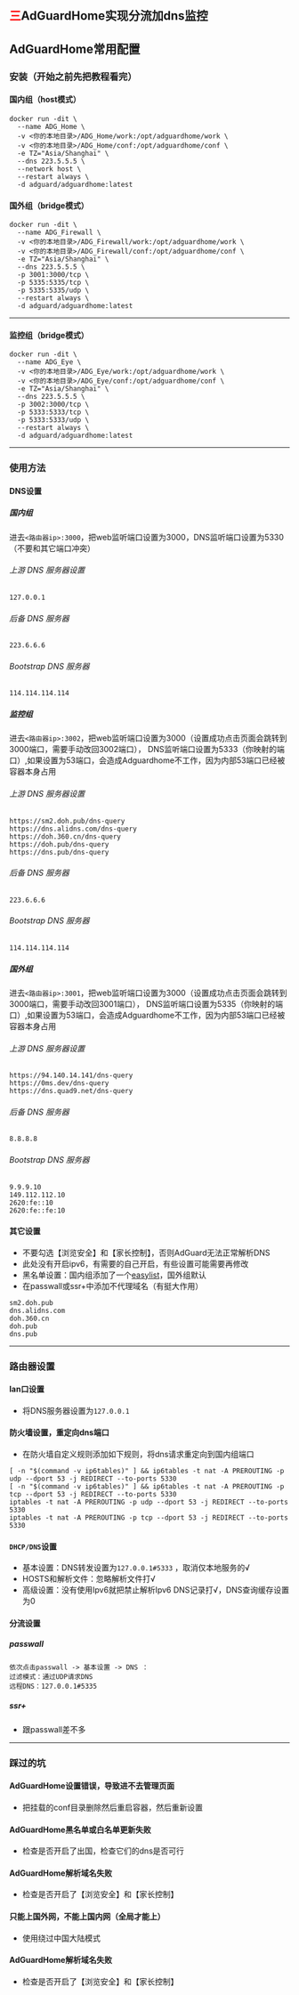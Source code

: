 ## <span style="color: red;">三</span>AdGuardHome实现分流加dns监控
## AdGuardHome常用配置
### 安装（开始之前先把教程看完）
#### 国内组（host模式）
```
docker run -dit \
  --name ADG_Home \
  -v <你的本地目录>/ADG_Home/work:/opt/adguardhome/work \
  -v <你的本地目录>/ADG_Home/conf:/opt/adguardhome/conf \
  -e TZ="Asia/Shanghai" \
  --dns 223.5.5.5 \
  --network host \
  --restart always \
  -d adguard/adguardhome:latest
```
#### 国外组（bridge模式）
```
docker run -dit \
  --name ADG_Firewall \
  -v <你的本地目录>/ADG_Firewall/work:/opt/adguardhome/work \
  -v <你的本地目录>/ADG_Firewall/conf:/opt/adguardhome/conf \
  -e TZ="Asia/Shanghai" \
  --dns 223.5.5.5 \
  -p 3001:3000/tcp \
  -p 5335:5335/tcp \
  -p 5335:5335/udp \
  --restart always \
  -d adguard/adguardhome:latest
```
----------
#### 监控组（bridge模式）
```
docker run -dit \
  --name ADG_Eye \
  -v <你的本地目录>/ADG_Eye/work:/opt/adguardhome/work \
  -v <你的本地目录>/ADG_Eye/conf:/opt/adguardhome/conf \
  -e TZ="Asia/Shanghai" \
  --dns 223.5.5.5 \
  -p 3002:3000/tcp \
  -p 5333:5333/tcp \
  -p 5333:5333/udp \
  --restart always \
  -d adguard/adguardhome:latest
```
----------
### 使用方法
#### DNS设置
##### 国内组
进去```<路由器ip>:3000```，把web监听端口设置为3000，DNS监听端口设置为5330（不要和其它端口冲突）<br>
###### 上游 DNS 服务器设置
```
127.0.0.1
```
###### 后备 DNS 服务器
```
223.6.6.6
```
###### Bootstrap DNS 服务器
```
114.114.114.114
```
##### 监控组
进去```<路由器ip>:3002```，把web监听端口设置为3000（设置成功点击页面会跳转到3000端口，需要手动改回3002端口），
DNS监听端口设置为5333（你映射的端口）,如果设置为53端口，会造成Adguardhome不工作，因为内部53端口已经被容器本身占用
###### 上游 DNS 服务器设置
```
https://sm2.doh.pub/dns-query
https://dns.alidns.com/dns-query
https://doh.360.cn/dns-query
https://doh.pub/dns-query
https://dns.pub/dns-query
```
###### 后备 DNS 服务器
```
223.6.6.6
```
###### Bootstrap DNS 服务器
```
114.114.114.114
```
##### 国外组
进去```<路由器ip>:3001```，把web监听端口设置为3000（设置成功点击页面会跳转到3000端口，需要手动改回3001端口），
DNS监听端口设置为5335（你映射的端口）,如果设置为53端口，会造成Adguardhome不工作，因为内部53端口已经被容器本身占用
###### 上游 DNS 服务器设置
```
https://94.140.14.141/dns-query
https://0ms.dev/dns-query
https://dns.quad9.net/dns-query
```
###### 后备 DNS 服务器
```
8.8.8.8
```
###### Bootstrap DNS 服务器
```
9.9.9.10
149.112.112.10
2620:fe::10
2620:fe::fe:10
```
#### 其它设置
* 不要勾选【浏览安全】和【家长控制】，否则AdGuard无法正常解析DNS
* 此处没有开启ipv6，有需要的自己开启，有些设置可能需要再修改
* 黑名单设置：国内组添加了一个[easylist](https://anti-ad.net/easylist.txt)，国外组默认
* 在passwall或ssr+中添加不代理域名（有挺大作用）
```
sm2.doh.pub
dns.alidns.com
doh.360.cn
doh.pub
dns.pub
```
-----------
### 路由器设置
#### lan口设置
* 将DNS服务器设置为```127.0.0.1```
#### 防火墙设置，重定向dns端口 
* 在防火墙自定义规则添加如下规则，将dns请求重定向到国内组端口
```shell
[ -n "$(command -v ip6tables)" ] && ip6tables -t nat -A PREROUTING -p udp --dport 53 -j REDIRECT --to-ports 5330
[ -n "$(command -v ip6tables)" ] && ip6tables -t nat -A PREROUTING -p tcp --dport 53 -j REDIRECT --to-ports 5330
iptables -t nat -A PREROUTING -p udp --dport 53 -j REDIRECT --to-ports 5330
iptables -t nat -A PREROUTING -p tcp --dport 53 -j REDIRECT --to-ports 5330
```
#### ```DHCP/DNS```设置
* 基本设置：DNS转发设置为```127.0.0.1#5333``` ，取消仅本地服务的√
* HOSTS和解析文件：忽略解析文件打√
* 高级设置：没有使用Ipv6就把禁止解析Ipv6 DNS记录打√，DNS查询缓存设置为0
#### 分流设置
##### passwall
```
依次点击passwall -> 基本设置 -> DNS ：
过滤模式：通过UDP请求DNS
远程DNS：127.0.0.1#5335
```
##### ssr+
* 跟passwall差不多
-----------
### 踩过的坑
#### AdGuardHome设置错误，导致进不去管理页面
* 把挂载的conf目录删除然后重启容器，然后重新设置
#### AdGuardHome黑名单或白名单更新失败
* 检查是否开启了出国，检查它们的dns是否可行
#### AdGuardHome解析域名失败
* 检查是否开启了【浏览安全】和【家长控制】
#### 只能上国外网，不能上国内网（全局才能上）
* 使用绕过中国大陆模式
#### AdGuardHome解析域名失败
* 检查是否开启了【浏览安全】和【家长控制】
